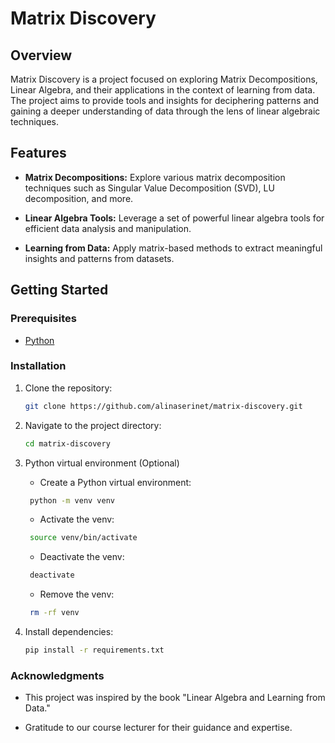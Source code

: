 # Matrix Discovery

## Overview

Matrix Discovery is a project focused on exploring Matrix Decompositions, Linear Algebra, and their applications in the context of learning from data. The project aims to provide tools and insights for deciphering patterns and gaining a deeper understanding of data through the lens of linear algebraic techniques.

## Features

-   **Matrix Decompositions:** Explore various matrix decomposition techniques such as Singular Value Decomposition (SVD), LU decomposition, and more.

-   **Linear Algebra Tools:** Leverage a set of powerful linear algebra tools for efficient data analysis and manipulation.

-   **Learning from Data:** Apply matrix-based methods to extract meaningful insights and patterns from datasets.

## Getting Started

### Prerequisites

-   [Python](https://www.python.org/)

### Installation

1. Clone the repository:

    ```bash
    git clone https://github.com/alinaserinet/matrix-discovery.git
    ```

2. Navigate to the project directory:

    ```bash
    cd matrix-discovery
    ```
   
3. Python virtual environment (Optional)

   - Create a Python virtual environment:
   ```bash
    python -m venv venv
    ```
   
   - Activate the venv:
   ```bash
    source venv/bin/activate
    ```
   
   - Deactivate the venv:
   ```bash
    deactivate
    ```
   
   - Remove the venv:
   ```bash
    rm -rf venv
    ```
   
4. Install dependencies:
    ```bash
    pip install -r requirements.txt
    ```

### Acknowledgments

-   This project was inspired by the book "Linear Algebra and Learning from Data."

-   Gratitude to our course lecturer for their guidance and expertise.
